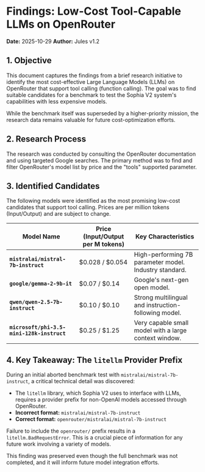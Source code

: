 # Findings: Low-Cost Tool-Capable LLMs on OpenRouter

**Date:** 2025-10-29
**Author:** Jules v1.2

## 1. Objective

This document captures the findings from a brief research initiative to identify the most cost-effective Large Language Models (LLMs) on OpenRouter that support tool calling (function calling). The goal was to find suitable candidates for a benchmark to test the Sophia V2 system's capabilities with less expensive models.

While the benchmark itself was superseded by a higher-priority mission, the research data remains valuable for future cost-optimization efforts.

## 2. Research Process

The research was conducted by consulting the OpenRouter documentation and using targeted Google searches. The primary method was to find and filter OpenRouter's model list by price and the "tools" supported parameter.

## 3. Identified Candidates

The following models were identified as the most promising low-cost candidates that support tool calling. Prices are per million tokens (Input/Output) and are subject to change.

| Model Name                               | Price (Input/Output per M tokens) | Key Characteristics                               |
| ---------------------------------------- | --------------------------------- | ------------------------------------------------- |
| **`mistralai/mistral-7b-instruct`**      | $0.028 / $0.054                   | High-performing 7B parameter model. Industry standard. |
| **`google/gemma-2-9b-it`**               | $0.07 / $0.14                     | Google's next-gen open model.                       |
| **`qwen/qwen-2.5-7b-instruct`**          | $0.10 / $0.10                     | Strong multilingual and instruction-following model. |
| **`microsoft/phi-3.5-mini-128k-instruct`** | $0.25 / $1.25                     | Very capable small model with a large context window. |

## 4. Key Takeaway: The `litellm` Provider Prefix

During an initial aborted benchmark test with `mistralai/mistral-7b-instruct`, a critical technical detail was discovered:

*   The `litellm` library, which Sophia V2 uses to interface with LLMs, requires a provider prefix for non-OpenAI models accessed through OpenRouter.
*   **Incorrect format:** `mistralai/mistral-7b-instruct`
*   **Correct format:** `openrouter/mistralai/mistral-7b-instruct`

Failure to include the `openrouter/` prefix results in a `litellm.BadRequestError`. This is a crucial piece of information for any future work involving a variety of models.

This finding was preserved even though the full benchmark was not completed, and it will inform future model integration efforts.
